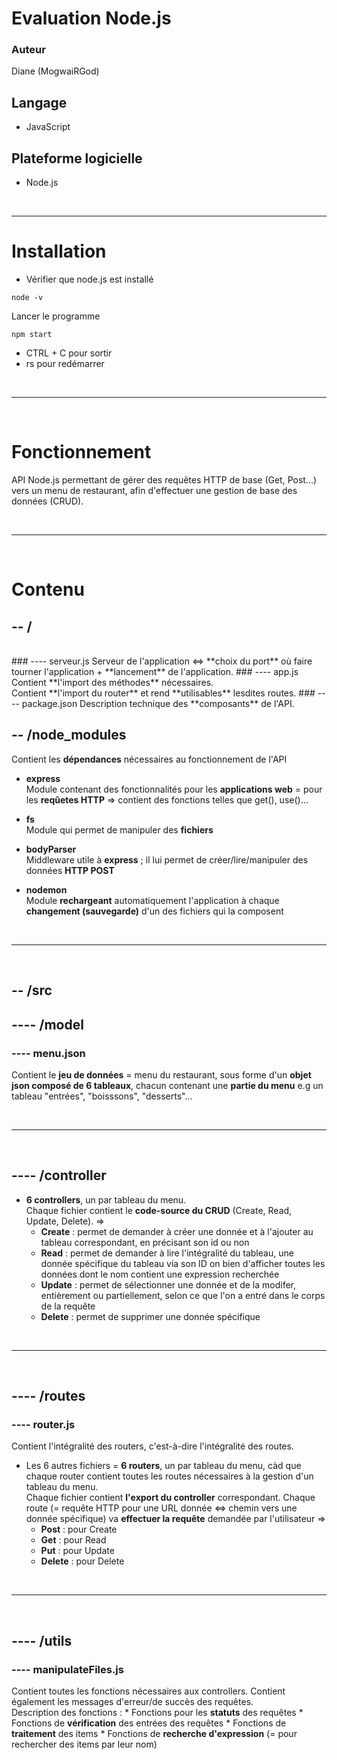 Evaluation Node.js
===

### Auteur 
Diane (MogwaiRGod)  

## Langage  
* JavaScript  


## Plateforme logicielle
* Node.js  
<br>
<hr>

# Installation
* Vérifier que node.js est installé
```
node -v
```
Lancer le programme
```
npm start
```
* CTRL + C pour sortir  
* rs pour redémarrer

<br>
<hr>
<br>

# Fonctionnement
API Node.js permettant de gérer des requêtes HTTP de base (Get, Post...) vers un menu de restaurant, afin d'effectuer une gestion de base des données (CRUD).

<br>
<hr>
<br>  

# Contenu
**-- /**  
---
<br>
### ---- serveur.js  
Serveur de l'application <=> **choix du port** où faire tourner l'application + **lancement** de l'application.
### ---- app.js  
Contient **l'import des méthodes** nécessaires.<br>
Contient **l'import du router** et rend **utilisables** lesdites routes.
### ---- package.json  
Description technique des **composants** de l'API.  

**-- /node_modules**  
---

Contient les **dépendances** nécessaires au fonctionnement de l'API  

- **express**<br>
Module contenant des fonctionnalités pour les **applications web** = pour les **reqûetes HTTP** => contient des fonctions telles que get(), use()...  

- **fs**<br>
Module qui permet de manipuler des **fichiers**  

- **bodyParser**<br>
Middleware utile à **express** ; il lui permet de créer/lire/manipuler des données **HTTP POST**  

- **nodemon**<br>
Module **rechargeant** automatiquement l'application à chaque **changement (sauvegarde)** d'un des fichiers qui la composent  

<br>
<hr>
<br>

**-- /src**  
---


**---- /model**  
---
### ---- menu.json <br>
Contient le **jeu de données** = menu du restaurant, sous forme d'un **objet json composé de 6 tableaux**, chacun contenant une **partie du menu** e.g un tableau "entrées", "boisssons", "desserts"...

<br>
<hr>
<br>

**---- /controller**  
---  
* **6 controllers**, un par tableau du menu.<br>
Chaque fichier contient le **code-source du CRUD** (Create, Read, Update, Delete). =><br> 
    * **Create** : permet de demander à créer une donnée et à l'ajouter au tableau correspondant, en précisant son id ou non
    * **Read** : permet de demander à lire l'intégralité du tableau, une donnée spécifique du tableau via son ID on bien d'afficher toutes les données dont le nom contient une expression recherchée
    * **Update** : permet de sélectionner une donnée et de la modifer, entièrement ou partiellement, selon ce que l'on a entré dans le corps de la requête
    * **Delete** : permet de supprimer une donnée spécifique

<br>
<hr>
<br>

**---- /routes**  
---
### ---- router.js <br>
Contient l'intégralité des routers, c'est-à-dire l'intégralité des routes.
* Les 6 autres fichiers = **6 routers**, un par tableau du menu, càd que chaque router contient toutes les routes nécessaires à la gestion d'un tableau du menu.<br>
Chaque fichier contient **l'export du controller** correspondant.
Chaque route (= requête HTTP pour une URL donnée <=> chemin vers une donnée spécifique) va **effectuer la requête** demandée par l'utilisateur =><br>
    * **Post** : pour Create
    * **Get** : pour Read
    * **Put** : pour Update
    * **Delete** : pour Delete  

<br>
<hr>  
<br>

**---- /utils**    
---

### ---- manipulateFiles.js <br>
Contient toutes les fonctions nécessaires aux controllers. Contient également les messages d'erreur/de succès des requêtes.<br> 
Description des fonctions :
    * Fonctions pour les **statuts** des requêtes
    * Fonctions de **vérification** des entrées des requêtes
    * Fonctions de **traitement** des items
    * Fonctions de **recherche d'expression** (= pour rechercher des items par leur nom)

